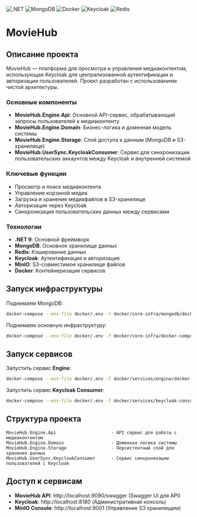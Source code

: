 ![.NET](https://img.shields.io/badge/.NET-512BD4?style=for-the-badge&logo=dotnet&logoColor=white)
![MongoDB](https://img.shields.io/badge/MongoDB-47A248?style=for-the-badge&logo=mongodb&logoColor=white)
![Docker](https://img.shields.io/badge/Docker-2496ED?style=for-the-badge&logo=docker&logoColor=white)
![Keycloak](https://img.shields.io/badge/Keycloak-4A4A55?style=for-the-badge&logo=keycloak&logoColor=white)
![Redis](https://img.shields.io/badge/Redis-DC382D?style=for-the-badge&logo=redis&logoColor=white)

# MovieHub

## Описание проекта

MovieHub — платформа для просмотра и управления медиаконтентом, использующая Keycloak для централизованной аутентификации и авторизации пользователей. Проект разработан с использованием чистой архитектуры.

### Основные компоненты

- **MovieHub.Engine.Api**: Основной API-сервис, обрабатывающий запросы пользователей к медиаконтенту
- **MovieHub.Engine.Domain**: Бизнес-логика и доменная модель системы
- **MovieHub.Engine.Storage**: Слой доступа к данным (MongoDB и S3-хранилище)
- **MovieHub.UserSync.KeycloakConsumer**: Сервис для синхронизации пользовательских аккаунтов между Keycloak и внутренней системой

### Ключевые функции

- Просмотр и поиск медиаконтента
- Управление корзиной медиа
- Загрузка и хранение медиафайлов в S3-хранилище
- Авторизация через Keycloak
- Синхронизация пользовательских данных между сервисами

### Технологии

- **.NET 9**: Основной фреймворк
- **MongoDB**: Основное хранилище данных
- **Redis**: Кэширование данных
- **Keycloak**: Аутентификация и авторизация
- **MinIO**: S3-совместимое хранилище файлов
- **Docker**: Контейнеризация сервисов

## Запуск инфраструктуры

Поднимаем MongoDB:

```bash
docker-compose --env-file docker/.env -f docker/core-infra/mongodb/docker-compose.yml up -d
```

Поднимаем основную инфраструктуру:

```bash
docker-compose --env-file docker/.env -f docker/core-infra/docker-compose.yml up -d
```

## Запуск сервисов

Запустить сервис **Engine**:

```bash
docker-compose --env-file docker/.env -f docker/services/engine/docker-compose.yml up -d
```

Запустить сервис **Keycloak Consumer**:

```bash
docker-compose --env-file docker/.env -f docker/services/keycloak-consumer/docker-compose.yml up -d
```

## Структура проекта

```
MovieHub.Engine.Api                     - API сервис для работы с медиаконтентом
MovieHub.Engine.Domain                  - Доменная логика системы
MovieHub.Engine.Storage                 - Персистентный слой для хранения данных
MovieHub.UserSync.KeycloakConsumer      - Сервис синхронизации пользователей с Keycloak
```

## Доступ к сервисам

- **MovieHub API**: http://localhost:9090/swagger (Swagger UI для API)
- **Keycloak**: http://localhost:8180 (Административная консоль)
- **MinIO Console**: http://localhost:9001 (Управление S3 хранилищем)
